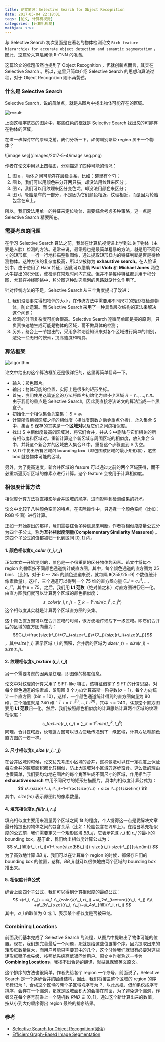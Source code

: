 ```yaml
---
title: 论文笔记：Selective Search for Object Recognition
date: 2017-05-04 22:18:01
tags: [论文, 计算机视觉]
categories: [计算机视觉]
mathjax: true
---
```


与 Selective Search 初次见面是在著名的物体检测论文 `Rich feature hierarchies for accurate object detection and semantic segmentation` ，因此，这篇论文算是阅读 R-CNN 的准备。

这篇论文的标题虽然也提到了 Object Recognition ，但就创新点而言，其实在 Selective Search 。所以，这里只简单介绍 Selective Search 的思想和算法过程，对于 Object Recognition 则不再赘述。

### 什么是 Selective Search

Selective Search，说的简单点，就是从图片中找出物体可能存在的区域。

![result](/images/2017-5-4/result.png)

上面这幅宇航员的图片中，那些红色的框就是 Selective Search 找出来的可能存在物体的区域。

<!--more-->

在进一步探讨它的原理之前，我们分析一下，如何判别哪些 region 属于一个物体？

![image seg](/images/2017-5-4/image seg.png)

作者在论文中用以上四幅图，分别描述了四种可能的情况：

1. 图 a ，物体之间可能存在层级关系，比如：碗里有个勺；
2. 图 b，我们可以用颜色来分开两只猫，却没法用纹理来区分；
3. 图 c，我们可以用纹理来区分变色龙，却没法用颜色来区分；
4. 图 d，轮胎是车的一部分，不是因为它们颜色相近、纹理相近，而是因为轮胎包含在车上。

所以，我们没法用单一的特征来定位物体，需要综合考虑多种策略，这一点是 Selective Search 精要所在。

### 需要考虑的问题

在学习 Selective Search 算法之前，我曾在计算机视觉课上学到过关于物体（主要是人脸）检测的方法。通常来说，最常规也是最简单粗暴的方法，就是用不同尺寸的矩形框，一行一行地扫描整张图像，通过提取矩形框内的特征判断是否是待检测物体。这种方法的复杂度极高，所以又被称为 **exhaustive search**。在人脸识别中，由于使用了 Haar 特征，因此可以借助 **Paul Viola** 和 **Michael Jones** 两位大牛提出的积分图，使检测在常规时间内完成。但并不是每种特征都适用于积分图，尤其在神经网络中，积分图这种动态规划的思路就没什么作用了。

针对传统方法的不足，Selective Search 从三个角度提出了改进：

1. 我们没法事先得知物体的大小，在传统方法中需要用不同尺寸的矩形框检测物体，防止遗漏。而 Selective Search 采用了一种具备层次结构的算法来解决这个问题；
2. 检测的时间复杂度可能会很高。Selective Search 遵循简单即是美的原则，只负责快速地生成可能是物体的区域，而不做具体的检测；
3. 另外，结合上一节提出的，采用多种先验知识来对各个区域进行简单的判别，避免一些无用的搜索，提高速度和精度。

### 算法框架

![algorithm](/images/2017-5-4/algorithm.png)

论文中给出的这个算法框架还是很详细的，这里再简单翻译一下。

+ 输入：彩色图片。
+ 输出：物体可能的位置，实际上是很多的矩形坐标。
+ 首先，我们使用这篇[论文](http://cs.brown.edu/~pff/segment/)的方法将图片初始化为很多小区域 $R={r\_i, …, r\_n}$。由于我们的重点是 Selective Search，因此我直接将该论文的算法当成一个黑盒子。
+ 初始化一个相似集合为空集： $S=\varnothing$。
+ 计算所有相邻区域之间的相似度（相似度函数之后会重点分析），放入集合 S 中，集合 S 保存的其实是一个**区域对**以及它们之间的相似度。
+ 找出 S 中相似度最高的区域对，将它们合并，并从 S 中删除与它们相关的所有相似度和区域对。重新计算这个新区域与周围区域的相似度，放入集合 S 中，并将这个新合并的区域放入集合 R 中。重复这个步骤直到 S 为空。
+ 从 R 中找出所有区域的 bounding box（即包围该区域的最小矩形框），这些 box 就是物体可能的区域。

另外，为了提高速度，新合并区域的 feature 可以通过之前的两个区域获得，而不必重新遍历新区域的像素点进行计算。这个 feature 会被用于计算相似度。

### 相似度计算方法

相似度计算方法将直接影响合并区域的顺序，进而影响到检测结果的好坏。

论文中比较了八种颜色空间的特点，在实际操作中，只选择一个颜色空间（比如：RGB 空间）进行计算。

正如一开始提出的那样，我们需要综合多种信息来判断。作者将相似度度量公式分为四个子公式，称为**互补相似度测量(Complementary Similarity Measures)** 。这四个子公式的值都被归一化到区间 [0, 1] 内。

#### 1. 颜色相似度$s\_{color}\ (r\_i, r\_j)$

正如本文一开始提到的，颜色是一个很重要的区分物体的因素。论文中将每个 region 的像素按不同颜色通道统计成直方图，其中，每个颜色通道的直方图为 25 bins （比如，对于 0 ～ 255 的颜色通道来说，就每隔 9(255/25=9) 个数值统计像素数量）。这样，三个通道可以得到一个 75 维的直方图向量 $C\_i={c\_{i}^{1}, …, c\_{i}^{n}}$，其中 n = 75。之后，我们用 **L1 范数**（绝对值之和）对直方图进行归一化。由直方图我们就可以计算两个区域的颜色相似度：
$$
s\_{color}(r\_i, r\_j) =\sum\_{k=1}^{n}{min(c\_{i}^{k}, c\_{j}^{k})}
$$
这个相似度其实就是计算两个区域直方图的交集。

这个颜色直方图可以在合并区域的时候，很方便地传递给下一级区域。即它们合并后的区域的直方图向量为：$$C\_t=\frac{size(r\_i)\*C\_i+size(r\_j)\*C\_j}{size(r\_i)+size(r\_j)}$$，其中$size(r\_i)$ 表示区域 $r\_i$ 的面积，合并后的区域为 $size(r\_t)=size(r\_i)+size(r\_j)$。

#### 2. 纹理相似度$s\_{texture}\ (r\_i, r\_j)$

另一个需要考虑的因素是纹理，即图像的梯度信息。

论文中对纹理的计算采用了 SIFT-like 特征，该特征借鉴了 SIFT 的计算思路，对每个颜色通道的像素点，沿周围 8 个方向计算高斯一阶导数($\sigma = 1$)，每个方向统计一个直方图（bin = 10），这样，一个颜色通道统计得到的直方图向量为 80 维，三个通道就是 240 维：$T\_i={t\_i^(1), …, t\_i^(n)}$，其中 n = 240。注意这个直方图要用 **L1 范数**归一化。然后，我们按照颜色相似度的计算思路计算两个区域的纹理相似度：
$$
s\_{texture}(r\_i, r\_j) =\sum\_{k=1}^{n}{min(t\_{i}^{k}, t\_{j}^{k})}
$$
同理，合并区域后，纹理直方图可以很方便地传递到下一级区域，计算方法和颜色直方图的一模一样。

#### 3. 尺寸相似度$s\_{size}\ (r\_i, r\_j)$

在合并区域的时候，论文优先考虑小区域的合并，这种做法可以在一定程度上保证每次合并的区域面积都比较相似，防止大区域对小区域的逐步蚕食。这么做的理由也很简单，我们要均匀地在图片的每个角落生成不同尺寸的区域，作用相当于 **exhaustive search** 中用不同尺寸的矩形扫描图片。具体的相似度计算公式为：
$$
s\_{size}(r\_i, r\_j)=1-\frac{size(r\_i) + size(r\_j)}{size(im)}
$$
其中，$size(im)$ 表示原图片的像素数量。

#### 4. 填充相似度$s\_{fill}(r\_i, r\_j)$

填充相似度主要用来测量两个区域之间 fit 的程度，个人觉得这一点是要解决文章最开始提出的物体之间的包含关系（比如：轮胎包含在汽车上）。在给出填充相似度的公式前，我们需要定义一个矩形区域 $BB\_{ij}$，它表示包含 $r\_i$ 和 $r\_j$ 的最小的 bounding box。基于此，我们给出相似度计算公式为：
$$
s\_{fill}(r\_i, r\_j)=1-\frac{size(BB\_{ij})-size(r\_i)-size(r\_j)}{size(im)}
$$
为了高效地计算 $BB\_{ij}$，我们可以在计算每个 region 的时候，都保存它们的 bounding box 的位置，这样，$BB\_{ij}$ 就可以很快地由两个区域的 bounding box 推出来。

#### 5. 相似度计算公式

综合上面四个子公式，我们可以得到计算相似度的最终公式：
$$
s(r\_i, r\_j) = a\_1 s\_{color}(r\_i, r\_j) +a\_2s\_{texture}(r\_i, r\_j) \\\\ +a\_3s\_{size}(r\_i, r\_j)+a\_4s\_{fill}(r\_i, r\_j)
$$
其中，$a\_i$ 的取值为 0 或 1，表示某个相似度是否被采纳。

### Combining Locations

前面我们基本完成了 Selective Search 的流程，从图片中提取出了物体可能的位置。现在，我们想完善最后一个问题，那就是给这些位置排个序。因为提取出来的矩形框数量巨大，而用户可能只需要其中的几个，这个时候我们就很有必要对这些矩形框赋予优先级，按照优先级高低返回给用户。原文中作者称这一步为 **Combining Locations**，我找不出合适的翻译，就姑且保留英文原文。

这个排序的方法也很简单。作者先给各个 region 一个序号，前面说了，Selective Search 是一个逐步合并的层级结构，因此，我们将覆盖整个区域的 region 的序号标记为 1，合成这个区域的两个子区域的序号为 2，以此类推。但如果仅按序号排序，会存在一个漏洞，那就是区域面积大的会排在前面，为了避免这个漏洞，作者又在每个序号前乘上一个随机数 $RND \in [0, 1]$，通过这个新计算出来的数值，按从小到大的顺序得出 region 最终的排序结果。

### 参考

+ [Selective Search for Object Recognition(阅读)](http://blog.csdn.net/langb2014/article/details/52575507)
+ [Efficient Graph-Based Image Segmentation](http://cs.brown.edu/~pff/segment/)